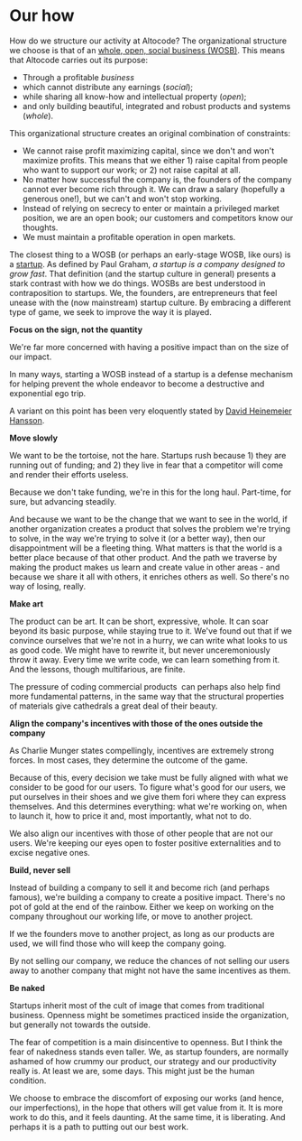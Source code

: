 # Our how

How do we structure our activity at Altocode? The organizational structure we choose is that of an <a href="http://www.federicopereiro.com/manifesto/">whole, open, social business (WOSB)</a>. This means that Altocode carries out its purpose:

- Through a profitable *business*
- which cannot distribute any earnings (*social*);
- while sharing all know-how and intellectual property (*open*);
- and only building beautiful, integrated and robust products and systems (*whole*).

This organizational structure creates an original combination of constraints:

- We cannot raise profit maximizing capital, since we don't and won't maximize profits. This means that we either 1) raise capital from people who want to support our work; or 2) not raise capital at all.
- No matter how successful the company is, the founders of the company cannot ever become rich through it. We can draw a salary (hopefully a generous one!), but we can't and won't stop working.
- Instead of relying on secrecy to enter or maintain a privileged market position, we are an open book; our customers and competitors know our thoughts.
- We must maintain a profitable operation in open markets.

The closest thing to a WOSB (or perhaps an early-stage WOSB, like ours) is a <a href="http://www.paulgraham.com/growth.html">startup</a>. As defined by Paul Graham, *a startup is a company designed to grow fast*. That definition (and the startup culture in general) presents a stark contrast with how we do things. WOSBs are best understood in contraposition to startups. We, the founders, are entrepreneurs that feel unease with the (now mainstream) startup culture. By embracing a different type of game, we seek to improve the way it is played.

**Focus on the sign, not the quantity**

We're far more concerned with having a positive impact than on the size of our impact.

In many ways, starting a WOSB instead of a startup is a defense mechanism for helping prevent the whole endeavor to become a destructive and exponential ego trip.

A variant on this point has been very eloquently stated by <a href="https://m.signalvnoise.com/reconsider/">David Heinemeier Hansson</a>.

**Move slowly**

We want to be the tortoise, not the hare. Startups rush because 1) they are running out of funding; and 2) they live in fear that a competitor will come and render their efforts useless.

Because we don't take funding, we're in this for the long haul. Part-time, for sure, but advancing steadily.

And because we want to be the change that we want to see in the world, if another organization creates a product that solves the problem we're trying to solve, in the way we're trying to solve it (or a better way), then our disappointment will be a fleeting thing. What matters is that the world is a better place because of that other product. And the path we traverse by making the product makes us learn and create value in other areas - and because we share it all with others, it enriches others as well. So there's no way of losing, really.

**Make art**

The product can be art. It can be short, expressive, whole. It can soar beyond its basic purpose, while staying true to it. We've found out that if we convince ourselves that we're not in a hurry, we can write what looks to us as good code. We might have to rewrite it, but never unceremoniously throw it away. Every time we write code, we can learn something from it. And the lessons, though multifarious, are finite.

The pressure of coding commercial products  can perhaps also help find more fundamental patterns, in the same way that the structural properties of materials give cathedrals a great deal of their beauty.

**Align the company's incentives with those of the ones outside the company**

As Charlie Munger states compellingly, incentives are extremely strong forces. In most cases, they determine the outcome of the game.

Because of this, every decision we take must be fully aligned with what we consider to be good for our users. To figure what's good for our users, we put ourselves in their shoes and we give them fori where they can express themselves. And this determines everything: what we're working on, when to launch it, how to price it and, most importantly, what not to do.

We also align our incentives with those of other people that are not our users. We're keeping our eyes open to foster positive externalities and to excise negative ones.

**Build, never sell**

Instead of building a company to sell it and become rich (and perhaps famous), we're building a company to create a positive impact. There's no pot of gold at the end of the rainbow. Either we keep on working on the company throughout our working life, or move to another project.

If we the founders move to another project, as long as our products are used, we will find those who will keep the company going.

By not selling our company, we reduce the chances of not selling our users away to another company that might not have the same incentives as them.

**Be naked**

Startups inherit most of the cult of image that comes from traditional business. Openness might be sometimes practiced inside the organization, but generally not towards the outside.

The fear of competition is a main disincentive to openness. But I think the fear of nakedness stands even taller. We, as startup founders, are normally ashamed of how crummy our product, our strategy and our productivity really is. At least we are, some days. This might just be the human condition.

We choose to embrace the discomfort of exposing our works (and hence, our imperfections), in the hope that others will get value from it. It is more work to do this, and it feels daunting. At the same time, it is liberating. And perhaps it is a path to putting out our best work.
